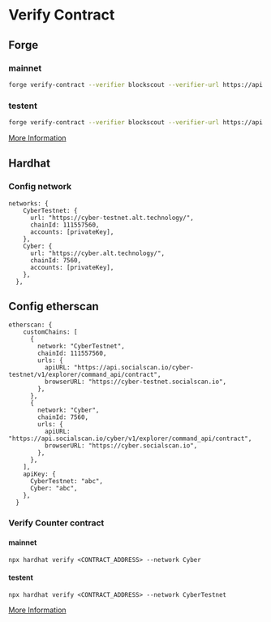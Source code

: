 # Verify Contract

## Forge

### mainnet

```bash
forge verify-contract --verifier blockscout --verifier-url https://api.socialscan.io/cyber/v1/explorer/command_api/contract --chain-id 7560 <CONTRACT_ADDRESS> src/Counter.sol:Counter
```

### testent

```bash
forge verify-contract --verifier blockscout --verifier-url https://api.socialscan.io/cyber-testnet/v1/explorer/command_api/contract --chain-id 111557560 <CONTRACT_ADDRESS> src/Counter.sol:Counter
```

[More Information](https://thehemera.gitbook.io/explorer-api/verify-smart-contract/verify-smart-contract/verify-through-foundry)

## Hardhat

### Config network

```
networks: {
    CyberTestnet: {
      url: "https://cyber-testnet.alt.technology/",
      chainId: 111557560,
      accounts: [privateKey],
    },
    Cyber: {
      url: "https://cyber.alt.technology/",
      chainId: 7560,
      accounts: [privateKey],
    },
  },
```

## Config etherscan 

```
etherscan: {
    customChains: [
      {
        network: "CyberTestnet",
        chainId: 111557560,
        urls: {
          apiURL: "https://api.socialscan.io/cyber-testnet/v1/explorer/command_api/contract",
          browserURL: "https://cyber-testnet.socialscan.io",
        },
      },
      {
        network: "Cyber",
        chainId: 7560,
        urls: {
          apiURL: "https://api.socialscan.io/cyber/v1/explorer/command_api/contract",
          browserURL: "https://cyber.socialscan.io",
        },
      },
    ],
    apiKey: {
      CyberTestnet: "abc",
      Cyber: "abc",
    },
  }
```

### Verify Counter contract

#### mainnet

```shell
npx hardhat verify <CONTRACT_ADDRESS> --network Cyber
```

#### testent

```shell
npx hardhat verify <CONTRACT_ADDRESS> --network CyberTestnet
```

[More Information](https://thehemera.gitbook.io/explorer-api/verify-smart-contract/verify-smart-contract/verify-through-hardhat)